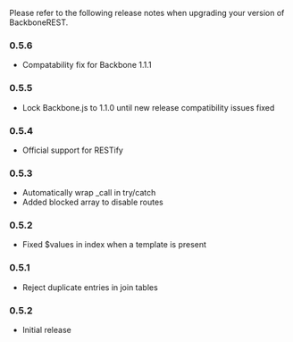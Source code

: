 Please refer to the following release notes when upgrading your version of BackboneREST.

### 0.5.6
* Compatability fix for Backbone 1.1.1

### 0.5.5
* Lock Backbone.js to 1.1.0 until new release compatibility issues fixed

### 0.5.4
* Official support for RESTify

### 0.5.3
* Automatically wrap _call in try/catch
* Added blocked array to disable routes

### 0.5.2
* Fixed $values in index when a template is present

### 0.5.1
* Reject duplicate entries in join tables

### 0.5.2
* Initial release
